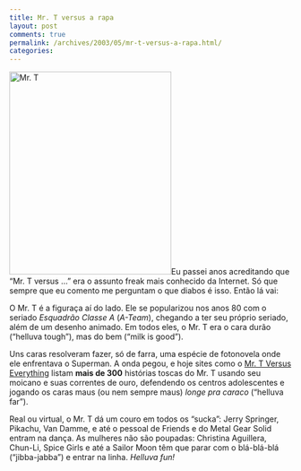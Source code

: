 ```yaml
---
title: Mr. T versus a rapa
layout: post
comments: true
permalink: /archives/2003/05/mr-t-versus-a-rapa.html/
categories:
---
```

<img class="alignright size-full wp-image-4401" title="mrt" src="//chester.me/wp-content/uploads/2003/05/mrt.jpg" alt="Mr. T" width="289" height="362" />Eu passei anos acreditando que &#8220;Mr. T versus &#8230;&#8221; era o assunto freak mais conhecido da Internet. Só que sempre que eu comento me perguntam o que diabos é isso. Então lá vai:

O Mr. T é a figuraça aí do lado. Ele se popularizou nos anos 80 com o seriado *Esquadrão Classe A* (*A-Team*), chegando a ter seu próprio seriado, além de um desenho animado. Em todos eles, o Mr. T era o cara durão (&#8220;helluva tough&#8221;), mas do bem (&#8220;milk is good&#8221;).

Uns caras resolveram fazer, só de farra, uma espécie de fotonovela onde ele enfrentava o Superman. A onda pegou, e hoje sites como o [Mr. T Versus Everything][1] listam **mais de 300** histórias toscas do Mr. T usando seu moicano e suas correntes de ouro, defendendo os centros adolescentes e jogando os caras maus (ou nem sempre maus) *longe pra caraco* (&#8220;helluva far&#8221;).

Real ou virtual, o Mr. T dá um couro em todos os &#8220;sucka&#8221;: Jerry Springer, Pikachu, Van Damme, e até o pessoal de Friends e do Metal Gear Solid entram na dança. As mulheres não são poupadas: Christina Aguillera, Chun-Li, Spice Girls e até a Sailor Moon têm que parar com o blá-blá-blá (&#8220;jibba-jabba&#8221;) e entrar na linha. *Helluva fun!*

 [1]: http://www.mrtvseverything.com/mrtvs.html
